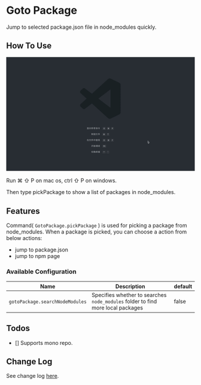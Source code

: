 # Goto Package

Jump to selected package.json file in node_modules quickly.

## How To Use

![ScreenshotPick](images/pick.gif)

Run ⌘ ⇧ P on mac os, ctrl ⇧ P on windows.

Then type pickPackage to show a list of packages in node_modules.

## Features

Command( `GotoPackage.pickPackage` ) is used for picking a package from node_modules. When a package is picked, you can choose a action from below actions:

- jump to package.json
- jump to npm page

### Available Configuration

Name|Description|default|
-|-|-|
`gotoPackage.searchNodeModules` | Specifies whether to searches `node_modules` folder to find more local packages | false



## Todos

- [] Supports mono repo.

## Change Log

See change log [here](https://github.com/liajoy/vscode-goto-package/blob/master/README.md).
